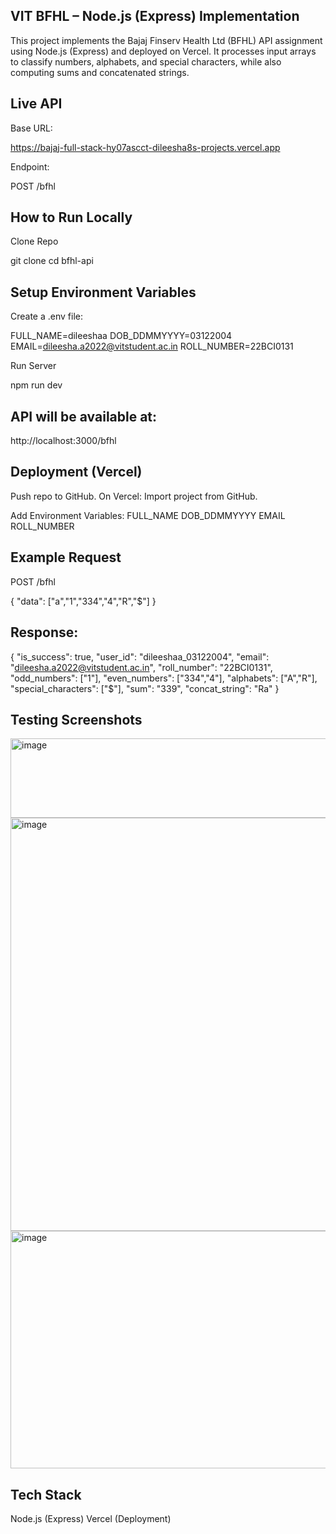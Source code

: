 ## VIT BFHL – Node.js (Express) Implementation

This project implements the Bajaj Finserv Health Ltd (BFHL) API assignment using Node.js (Express) and deployed on Vercel.
It processes input arrays to classify numbers, alphabets, and special characters, while also computing sums and concatenated strings.

## Live API

Base URL:

https://bajaj-full-stack-hy07ascct-dileesha8s-projects.vercel.app

Endpoint:

POST /bfhl

## How to Run Locally

Clone Repo

git clone <your-repo-url>
cd bfhl-api


## Setup Environment Variables

Create a .env file:

FULL_NAME=dileeshaa
DOB_DDMMYYYY=03122004
EMAIL=dileesha.a2022@vitstudent.ac.in
ROLL_NUMBER=22BCI0131

Run Server

npm run dev

## API will be available at:

http://localhost:3000/bfhl

## Deployment (Vercel)

Push repo to GitHub.
On Vercel:
Import project from GitHub.

Add Environment Variables:
FULL_NAME
DOB_DDMMYYYY
EMAIL
ROLL_NUMBER
## Example Request

POST /bfhl

{
  "data": ["a","1","334","4","R","$"]
}


## Response:

{
  "is_success": true,
  "user_id": "dileeshaa_03122004",
  "email": "dileesha.a2022@vitstudent.ac.in",
  "roll_number": "22BCI0131",
  "odd_numbers": ["1"],
  "even_numbers": ["334","4"],
  "alphabets": ["A","R"],
  "special_characters": ["$"],
  "sum": "339",
  "concat_string": "Ra"
}

 ## Testing Screenshots
<img width="1913" height="127" alt="image" src="https://github.com/user-attachments/assets/175f01d6-28e8-4a84-9846-31cdd66e315b" />
<img width="1705" height="661" alt="image" src="https://github.com/user-attachments/assets/cc18223a-a0ba-42cf-9b34-544fa3f327d2" />
<img width="789" height="380" alt="image" src="https://github.com/user-attachments/assets/f0aac845-e980-41de-b469-6cf70a67f16a" />


## Tech Stack

Node.js (Express)
Vercel (Deployment)
